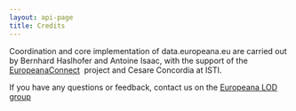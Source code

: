 ```yaml
---
layout: api-page
title: Credits
---
```


Coordination and core implementation of data.europeana.eu are carried out by Bernhard Haslhofer and Antoine Isaac, with the support of the [EuropeanaConnect](http://europeanaconnect.eu/) &nbsp;project and Cesare Concordia at ISTI. 

If you have any questions or feedback, contact us on the [Europeana LOD group](https://groups.google.com/forum/#!forum/europeana-lod)


